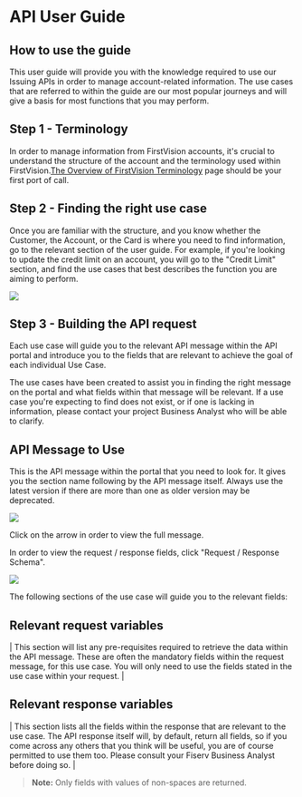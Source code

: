 API User Guide
==============

How to use the guide
--------------------

This user guide will provide you with the knowledge required to use our Issuing APIs in order to manage account-related information. The use cases that are referred to within the guide are our most popular journeys and will give a basis for most functions that you may perform.

Step 1 - Terminology
--------------------

In order to manage information from FirstVision accounts, it's crucial to understand the structure of the account and the terminology used within FirstVision.[The Overview of FirstVision Terminology](./?path=docs/getting-started/OverviewOfFirstVisionTerminology.md) page should be your first port of call.

Step 2 - Finding the right use case
-----------------------------------

Once you are familiar with the structure, and you know whether the Customer, the Account, or the Card is where you need to find information, go to the relevant section of the user guide. For example, if you're looking to update the credit limit on an account, you will go to the "Credit Limit" section, and find the use cases that best describes the function you are aiming to perform.

<img style="display:block;margin:0 auto;" src="https://raw.githubusercontent.com/Fiserv/firstvision-emea/develop/assets/images/menu.jpg">

Step 3 - Building the API request
---------------------------------

Each use case will guide you to the relevant API message within the API portal and introduce you to the fields that are relevant to achieve the goal of each individual Use Case.

The use cases have been created to assist you in finding the right message on the portal and what fields within that message will be relevant. If a use case you're expecting to find does not exist, or if one is lacking in information, please contact your project Business Analyst who will be able to clarify.

API Message to Use
------------------

This is the API message within the portal that you need to look for. It gives you the section name following by the API message itself. Always use the latest version if there are more than one as older version may be deprecated.

<img style="display:block;margin:0 auto;" src="https://raw.githubusercontent.com/Fiserv/firstvision-emea/develop/assets/images/api-message-to-use.jpg">

Click on the arrow in order to view the full message.

In order to view the request / response fields, click "Request / Response Schema".

<img style="display:block;margin:0 auto;" src="https://raw.githubusercontent.com/Fiserv/firstvision-emea/develop/assets/images/show-model.jpg">

The following sections of the use case will guide you to the relevant fields:

Relevant request variables
--------------------------

| This section will list any pre-requisites required to retrieve the data within the API message. These are often the mandatory fields within the request message, for this use case. You will only need to use the fields stated in the use case within your request. |

Relevant response variables
---------------------------

| This section lists all the fields within the response that are relevant to the use case. The API response itself will, by default, return all fields, so if you come across any others that you think will be useful, you are of course permitted to use them too. Please consult your Fiserv Business Analyst before doing so. |

>**Note:** Only fields with values of non-spaces are returned.
